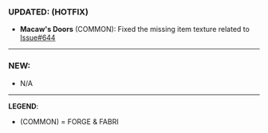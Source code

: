 ### UPDATED: (HOTFIX)
- **Macaw's Doors** (COMMON): Fixed the missing item texture related to [Issue#644](https://github.com/MehVahdJukaar/WoodGood/issues/644)

---

### NEW:
- N/A

---

**LEGEND**:
- (COMMON) = FORGE & FABRI